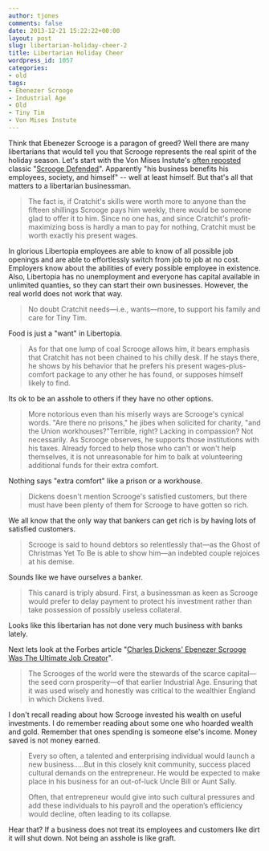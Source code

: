 ```yaml
---
author: tjones
comments: false
date: 2013-12-21 15:22:22+00:00
layout: post
slug: libertarian-holiday-cheer-2
title: Libertarian Holiday Cheer
wordpress_id: 1057
categories:
- old
tags:
- Ebenezer Scrooge
- Industrial Age
- Old
- Tiny Tim
- Von Mises Instute
---
```


Think that Ebenezer Scrooge is a paragon of greed? Well there are many libertarians that would tell you that Scrooge represents the real spirit of the holiday season. Let's start with the Von Mises Instute's [often reposted](http://archive.mises.org/4460/scrooge-defended/) classic "[Scrooge Defended](http://mises.org/daily/110)". Apparently "his business benefits his employees, society, and himself" -- well at least himself. But that's all that matters to a libertarian businessman.  





<blockquote>The fact is, if Cratchit's skills were worth more to anyone than the fifteen shillings Scrooge pays him weekly, there would be someone glad to offer it to him. Since no one has, and since Cratchit's profit-maximizing boss is hardly a man to pay for nothing, Cratchit must be worth exactly his present wages.</blockquote>

 



In glorious Libertopia employees are able to know of all possible job openings and are able to effortlessly switch from job to job at no cost. Employers know about the abilities of every possible employee in existence. Also, Libertopia has no unemployment and everyone has capital available in unlimited quanties, so they can start their own businesses. However, the real world does not work that way.  





<blockquote>No doubt Cratchit needs—i.e., wants—more, to support his family and care for Tiny Tim.</blockquote>

 

Food is just a "want" in Libertopia.  
<!-- more -->  



<blockquote>As for that one lump of coal Scrooge allows him, it bears emphasis that Cratchit has not been chained to his chilly desk. If he stays there, he shows by his behavior that he prefers his present wages-plus-comfort package to any other he has found, or supposes himself likely to find.</blockquote>

 



Its ok to be an asshole to others if they have no other options.  





<blockquote>More notorious even than his miserly ways are Scrooge's cynical words. "Are there no prisons," he jibes when solicited for charity, "and the Union workhouses?"Terrible, right? Lacking in compassion? Not necessarily. As Scrooge observes, he supports those institutions with his taxes. Already forced to help those who can't or won't help themselves, it is not unreasonable for him to balk at volunteering additional funds for their extra comfort.</blockquote>

 



Nothing says "extra comfort" like a prison or a workhouse.  





<blockquote>Dickens doesn't mention Scrooge's satisfied customers, but there must have been plenty of them for Scrooge to have gotten so rich.</blockquote>

 



We all know that the only way that bankers can get rich is by having lots of satisfied customers.  





<blockquote>Scrooge is said to hound debtors so relentlessly that—as the Ghost of Christmas Yet To Be is able to show him—an indebted couple rejoices at his demise.</blockquote>

 



Sounds like we have ourselves a banker.  





<blockquote>This canard is triply absurd. First, a businessman as keen as Scrooge would prefer to delay payment to protect his investment rather than take possession of possibly useless collateral.</blockquote>

 



Looks like this libertarian has not done very much business with banks lately.





Next lets look at the Forbes article "[Charles Dickens' Ebenezer Scrooge Was The Ultimate Job Creator](http://www.forbes.com/sites/fredsmith/2013/07/17/charles-dickens-ebenezer-scrooge-was-the-ultimate-job-creator/)".  





<blockquote>The Scrooges of the world were the stewards of the scarce capital—the seed corn prosperity—of that earlier Industrial Age. Ensuring that it was used wisely and honestly was critical to the wealthier England in which Dickens lived.</blockquote>

 



I don't recall reading about how Scrooge invested his wealth on useful investments. I do remember reading about some one who hoarded wealth and gold. Remember that ones spending is someone else's income. Money saved is not money earned.  





<blockquote>Every so often, a talented and enterprising individual would launch a new business.....But in this closely knit community, success placed cultural demands on the entrepreneur. He would be expected to make place in his business for an out-of-luck Uncle Bill or Aunt Sally.

Often, that entrepreneur would give into such cultural pressures and add these individuals to his payroll and the operation’s efficiency would decline, often leading to its collapse.</blockquote>

 



Hear that? If a business does not treat its employees and customers like dirt it will shut down. Not being an asshole is like graft.
